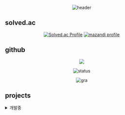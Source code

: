 <div align="center">

![header](https://capsule-render.vercel.app/api?type=waving&height=400&color=gradient&text=wntjd-0612&desc=sunrint%20software%20118th%20AnA%2014th%20director&descAlign=70&descAlignY=60&fontAlignY=40)

</div>

## solved.ac
<div align="center">

[![Solved.ac Profile](http://mazassumnida.wtf/api/v2/generate_badge?boj=wntjd_0612)](https://solved.ac/wntjd_0612/)
[![mazandi profile](http://mazandi.herokuapp.com/api?handle=wntjd_0612&theme=warm)](https://solved.ac/wntjd_0612/)
</div>

## github
<div align="center">
<a href="https://opgc.me/#/users/wntjd-0612" target="_blank">
<a src="https://opgc.me/#/users/wntjd-0612" target="_blank">
<img src="https://api.opgc.me/githubs/users/wntjd-0612/tag/?theme=basic"/>
</a>
</a>   

![status](https://github-readme-stats.vercel.app/api?username=wntjd-0612&show_icons=true&theme=white)

![gra](https://github-readme-activity-graph.vercel.app/graph?username=wntjd-0612&bg_color=ffffff&color=3366ff&line=3366ff&point=3366ff&area=true&hide_border=true)

</div>


## projects

<details>
<summary>개발중</summary>
<table>
    <li><a style="text-decoration: none; color: white; " href="https://github.com/wntjd-0612/Physics_Engine">물리시뮬레이션</a></li>
    <li><a style="text-decoration: none; color: white; " href="https://github.com/wntjd-0612/find_foodtruck">길거리 음식점 찾기</a></li>
</table>
</details>
